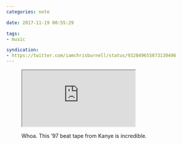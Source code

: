 ```yaml
---
categories: note

date: 2017-11-19 00:55:29

tags:
- music

syndication:
- https://twitter.com/iamchrisburnell/status/932049655873130496
---
```



<figure>
    <div class="media  media--youtube">
        <iframe src="https://www.youtube.com/embed/myrXQebr488" title="KanYe West 1997 Beat Tape (All 8 tracks)" webkitallowfullscreen mozallowfullscreen allowfullscreen></iframe>
    </div>
    <figcaption>
        <p>Whoa. This ’97 beat tape from Kanye is incredible.</p>
    </figcaption>
</figure>

